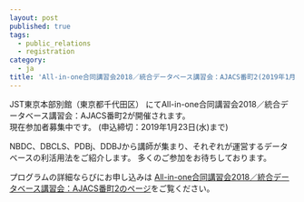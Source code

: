 ```yaml
---
layout: post
published: true
tags:
  - public_relations
  - registration
category:
  - ja
title: 'All-in-one合同講習会2018／統合データベース講習会：AJACS番町2(2019年1月28日)の参加者募集中です'
---
```


JST東京本部別館（東京都千代田区） にてAll-in-one合同講習会2018／統合データベース講習会：AJACS番町2が開催されます。<br />
現在参加者募集中です。 (申込締切：2019年1月23日(水)まで)<br />

NBDC、DBCLS、PDBj、DDBJから講師が集まり、それぞれが運営するデータベースの利活用法をご紹介します。
多くのご参加をお待ちしております。<br />

プログラムの詳細ならびにお申し込みは [All-in-one合同講習会2018／統合データベース講習会：AJACS番町2のページ](https://www.ddbj.nig.ac.jp/training/all-in-one2018.html)をご覧ください。
